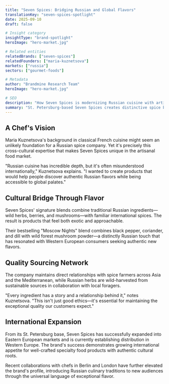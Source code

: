 ```yaml
---
title: "Seven Spices: Bridging Russian and Global Flavors"
translationKey: "seven-spices-spotlight"
date: 2025-09-10
draft: false

# Insight category
insightType: "brand-spotlight"
heroImage: "hero-market.jpg"

# Related entities
relatedBrands: ["seven-spices"]
relatedFounders: ["maria-kuznetsova"]
markets: ["russia"]
sectors: ["gourmet-foods"]

# Metadata
author: "Brandmine Research Team"
heroImage: "hero-market.jpg"

# SEO
description: "How Seven Spices is modernizing Russian cuisine with artisanal spice blends that appeal to international markets"
summary: "St. Petersburg-based Seven Spices creates distinctive spice blends that bridge Russian culinary traditions with global flavor profiles, finding success in both domestic and international markets."
---
```


## A Chef's Vision

Maria Kuznetsova's background in classical French cuisine might seem an unlikely foundation for a Russian spice company. Yet it's precisely this cross-cultural expertise that makes Seven Spices unique in the artisanal food market.

"Russian cuisine has incredible depth, but it's often misunderstood internationally," Kuznetsova explains. "I wanted to create products that would help people discover authentic Russian flavors while being accessible to global palates."

## Cultural Bridge Through Flavor

Seven Spices' signature blends combine traditional Russian ingredients—wild herbs, berries, and mushrooms—with familiar international spices. The result is products that feel both exotic and approachable.

Their bestselling "Moscow Nights" blend combines black pepper, coriander, and dill with wild forest mushroom powder—a distinctly Russian touch that has resonated with Western European consumers seeking authentic new flavors.

## Quality Sourcing Network

The company maintains direct relationships with spice farmers across Asia and the Mediterranean, while Russian herbs are wild-harvested from sustainable sources in collaboration with local foragers.

"Every ingredient has a story and a relationship behind it," notes Kuznetsova. "This isn't just good ethics—it's essential for maintaining the exceptional quality our customers expect."

## International Expansion

From its St. Petersburg base, Seven Spices has successfully expanded into Eastern European markets and is currently establishing distribution in Western Europe. The brand's success demonstrates growing international appetite for well-crafted specialty food products with authentic cultural roots.

Recent collaborations with chefs in Berlin and London have further elevated the brand's profile, introducing Russian culinary traditions to new audiences through the universal language of exceptional flavor.
